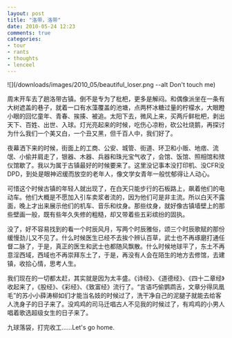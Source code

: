 ```yaml
---
layout: post
title: "洛带，洛带"
date: 2010-05-24 12:23
comments: true
categories:
- tour
- rants
- thoughts
- lenceel
---
```


![](/downloads/images/2010_05/beautiful_loser.png --alt Don't touch me)

周末开车去了趟洛带古镇。倒不是专为了枇杷，更多是解闷。和偶像派坐在一条有大树遮盖的巷子，就着一口有水藻覆盖的池塘，点两杯冰糖过量的柠檬水，大眼瞪小眼的回忆童年、青春、挨揍、被追。太阳下去，微风上来，买两斤鲜枇杷，剥出天下、百姓、出世、入球。灯光亮起来的时候，吃伤心凉粉，砍公社烧鹅，再探讨为什么我们一个美又白，一个丑又黑，但千百人中，我们好了。

夜幕洒下来的时候，街面上的工商、公安、城管、街道、环卫和小贩、地痞、流氓、小偷并肩走了，银器、木器、兵器和珠光宝气收了，会馆、饭馆、照相馆和殡仪馆歇了。我以为属于古镇最好的时候要来了。这里没记事本没打印机、没CFR没DPD，到处是眼神迟缓而放空的老年人，像文学女青年一般忧郁得让人动心。

可惜这个时候古镇的年轻人就出现了，在白天只能步行的石板路上，飙着他们的电动车。他们大概是不愿加入引车卖浆者流的，因为他们可是非主流。所以白天不露面，晚上才出来展示他们的机车、音乐和纹身。那些纹身，就好像古镇墙壁上的那些壁画一般，既有些年久失修的粗糙，却又带着些五彩缤纷的固执。

没了，好不容易找到的看一个时辰风月，写两个时辰雅俗，颂三个时辰歌赋的那份缓慢劲儿又不见了。什么时候医生已经不去挨个辨认百草，武士也不再琢磨打通任督二脉了，于是，真正的医生和武士也都随风飘散。什么时候地球平了，东土不再意淫西域，西域也不再崇拜东土了，于是，再没有人会在陌生的地方去修馆，去建镇，收拾心情，思考人生。

我们现在的一切都太赶，其实就是因为太丰盛。《诗经》、《道德经》、《四十二章经》收起来了，《股经》、《彩经》、《致富经》流行了。“言语巧偷鹦鹉舌，文章分得凤凰毛”的苏小小薛涛柳如们才能当名妓的时候过了，洗干净自己的泥腿子就能去给客人洗身子的日子来了。没鸡鸡的司马迁唱古人不见我的时候过了，有鸡鸡的小男人唱着歌选超级女生的日子来了。

九球落袋，打完收工……Let's go home.